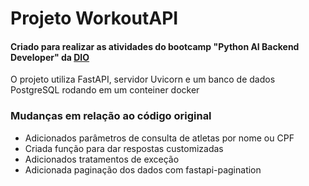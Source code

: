 # Projeto WorkoutAPI 
#### Criado para realizar as atividades do bootcamp "Python AI Backend Developer" da [DIO](dio.me)
O projeto utiliza FastAPI, servidor Uvicorn e um banco de dados PostgreSQL rodando em um conteiner docker 

### Mudanças em relação ao código original
- Adicionados parâmetros de consulta de atletas por nome ou CPF
- Criada função para dar respostas customizadas
- Adicionados tratamentos de exceção
- Adicionada paginação dos dados com fastapi-pagination